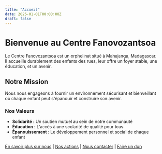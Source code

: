 ```yaml
---
title: "Accueil"
date: 2025-01-01T00:00:00Z
draft: false
---
```


# Bienvenue au Centre Fanovozantsoa

Le Centre Fanovozantsoa est un orphelinat situé à Mahajanga, Madagascar. Il accueille durablement des enfants des rues, leur offre un foyer stable, une éducation, et un avenir.

## Notre Mission

Nous nous engageons à fournir un environnement sécurisant et bienveillant où chaque enfant peut s'épanouir et construire son avenir.

### Nos Valeurs
- **Solidarité** : Un soutien mutuel au sein de notre communauté
- **Éducation** : L'accès à une scolarité de qualité pour tous
- **Épanouissement** : Le développement personnel et social de chaque enfant

[En savoir plus sur nous](/apropos) | [Nos actions](/actions) | [Nous contacter](/contact) | [Faire un don](/dons)